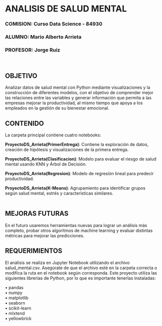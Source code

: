 <br>  

# ANALISIS DE SALUD MENTAL


### COMISION: Curso Data Science - 84930  
### ALUMNO: Mario Alberto Arrieta  
### PROFESOR: Jorge Ruiz  
<br>  

## OBJETIVO 
Analizar datos de salud mental con Python mediante visualizaciones y la construcción de diferentes modelos, con el objetivo de comprender mejor las relaciones entre las variables y generar información que permita a las empresas mejorar la productividad, al mismo tiempo que apoya a los empleados en la gestión de su bienestar emocional.
<br>  

## CONTENIDO
La carpeta principal contiene cuatro notebooks:  

**ProyectoDS_Arrieta(PrimerEntrega)**: Contiene la exploración de datos, creación de hipótesis y visualizaciones de la primera entrega.

**ProyectoDS_Arrieta(Clasificacion)**: Modelo para evaluar el riesgo de salud mental usando KNN y Árbol de Decisión.

**ProyectoDS_Arrieta(Regresion)**: Modelo de regresión lineal para predecir productividad.

**ProyectoDS_Arrieta(K-Means)**: Agrupamiento para identificar grupos según salud mental, estrés y características similares.  
<br>  

## MEJORAS FUTURAS  
En el futuro usaremos herramientas nuevas para lograr un análisis más completo, probar otros algoritmos de machine learning y evaluar distintas métricas para mejorar las predicciones.
<br>  

## REQUERIMIENTOS  
El análisis se realiza en Jupyter Notebook utilizando el archivo salud_mental.csv. Asegúrate de que el archivo esté en la carpeta correcta o modifica la ruta en el notebook según corresponda. Este proyecto utiliza las siguientes librerías de Python, por lo que es importante tenerlas instaladas:  

•	pandas  
•	numpy  
•	matplotlib  
•	seaborn  
•	scikit-learn  
•	mlxtend  
•	yellowbrick  








